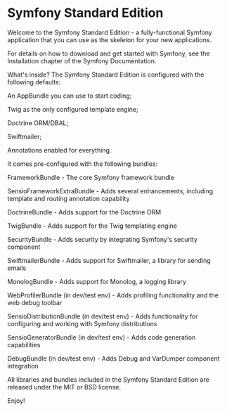 <h1>Symfony Standard Edition</h1>

Welcome to the Symfony Standard Edition - a fully-functional Symfony application that you can use as the skeleton for your new applications.

For details on how to download and get started with Symfony, see the Installation chapter of the Symfony Documentation.

What's inside?
The Symfony Standard Edition is configured with the following defaults:

An AppBundle you can use to start coding;

Twig as the only configured template engine;

Doctrine ORM/DBAL;

Swiftmailer;

Annotations enabled for everything.

It comes pre-configured with the following bundles:

FrameworkBundle - The core Symfony framework bundle

SensioFrameworkExtraBundle - Adds several enhancements, including template and routing annotation capability

DoctrineBundle - Adds support for the Doctrine ORM

TwigBundle - Adds support for the Twig templating engine

SecurityBundle - Adds security by integrating Symfony's security component

SwiftmailerBundle - Adds support for Swiftmailer, a library for sending emails

MonologBundle - Adds support for Monolog, a logging library

WebProfilerBundle (in dev/test env) - Adds profiling functionality and the web debug toolbar

SensioDistributionBundle (in dev/test env) - Adds functionality for configuring and working with Symfony distributions

SensioGeneratorBundle (in dev/test env) - Adds code generation capabilities

DebugBundle (in dev/test env) - Adds Debug and VarDumper component integration

All libraries and bundles included in the Symfony Standard Edition are released under the MIT or BSD license.

Enjoy!
